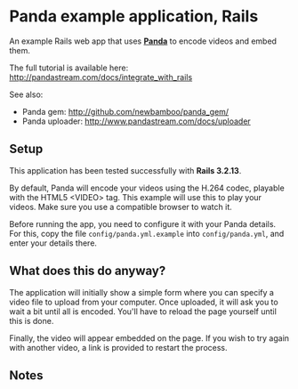 Panda example application, Rails
=================================

An example Rails web app that uses [**Panda**](http://pandastream.com) to encode videos and embed them.

The full tutorial is available here: <http://pandastream.com/docs/integrate_with_rails>

See also:

* Panda gem: <http://github.com/newbamboo/panda_gem/>
* Panda uploader: <http://www.pandastream.com/docs/uploader>


Setup
-----

This application has been tested successfully with **Rails 3.2.13**.

By default, Panda will encode your videos using the H.264 codec, playable with the HTML5 &lt;VIDEO&gt; tag. This example will use this to play your videos. Make sure you use a compatible browser to watch it.

Before running the app, you need to configure it with your Panda details. For this, copy the file `config/panda.yml.example` into `config/panda.yml`, and enter your details there.


What does this do anyway?
-------------------------

The application will initially show a simple form where you can specify a video file to upload from your computer. Once uploaded, it will ask you to wait a bit until all is encoded. You'll have to reload the page yourself until this is done.

Finally, the video will appear embedded on the page. If you wish to try again with another video, a link is provided to restart the process.


Notes
-----